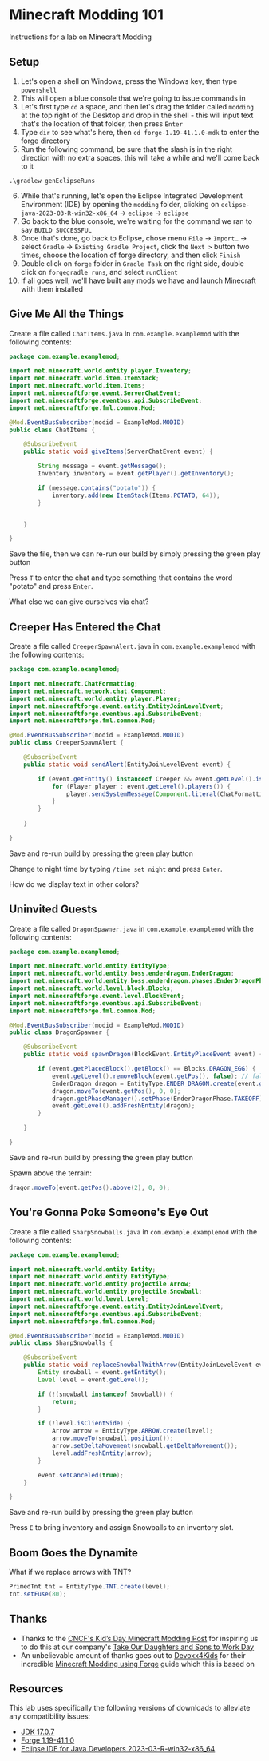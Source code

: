 # Minecraft Modding 101

Instructions for a lab on Minecraft Modding

## Setup

1. Let's open a shell on Windows, press the Windows key, then type `powershell`
2. This will open a blue console that we're going to issue commands in
3. Let's first type `cd` a space, and then let's drag the folder called `modding` at the top right of the Desktop and
   drop in the shell - this will input text that's the location of that folder, then press `Enter`
4. Type `dir` to see what's here, then `cd forge-1.19-41.1.0-mdk` to enter the forge directory
5. Run the following command, be sure that the slash is in the right direction with no extra spaces, this will take a
   while and we'll come back to it

```
.\gradlew genEclipseRuns
```

6. While that's running, let's open the Eclipse Integrated Development Environment (IDE) by opening the `modding`
   folder, clicking on `eclipse-java-2023-03-R-win32-x86_64` → `eclipse` → `eclipse`
7. Go back to the blue console, we're waiting for the command we ran to say `BUILD SUCCESSFUL`
8. Once that's done, go back to Eclipse, chose menu `File` → `Import…` → select `Gradle` → `Existing Gradle Project`,
   click the `Next >` button two times, choose the location of forge directory, and then click `Finish`
9. Double click on `forge` folder in `Gradle Task` on the right side, double click on `forgegradle runs`, and select
   `runClient`
10. If all goes well, we'll have built any mods we have and launch Minecraft with them installed

## Give Me All the Things

Create a file called `ChatItems.java` in `com.example.examplemod` with the following contents:

```java
package com.example.examplemod;

import net.minecraft.world.entity.player.Inventory;
import net.minecraft.world.item.ItemStack;
import net.minecraft.world.item.Items;
import net.minecraftforge.event.ServerChatEvent;
import net.minecraftforge.eventbus.api.SubscribeEvent;
import net.minecraftforge.fml.common.Mod;

@Mod.EventBusSubscriber(modid = ExampleMod.MODID)
public class ChatItems {

    @SubscribeEvent
    public static void giveItems(ServerChatEvent event) {

        String message = event.getMessage();
        Inventory inventory = event.getPlayer().getInventory();

        if (message.contains("potato")) {
            inventory.add(new ItemStack(Items.POTATO, 64));
        }


    }

}
```

Save the file, then we can re-run our build by simply pressing the green play button

Press `T` to enter the chat and type something that contains the word "potato" and press `Enter`.

What else we can give ourselves via chat?

## Creeper Has Entered the Chat

Create a file called `CreeperSpawnAlert.java` in `com.example.examplemod` with the following contents:

<!-- NOTE: below is intentionally missing a Creeper import, explain imports -->

```java
package com.example.examplemod;

import net.minecraft.ChatFormatting;
import net.minecraft.network.chat.Component;
import net.minecraft.world.entity.player.Player;
import net.minecraftforge.event.entity.EntityJoinLevelEvent;
import net.minecraftforge.eventbus.api.SubscribeEvent;
import net.minecraftforge.fml.common.Mod;

@Mod.EventBusSubscriber(modid = ExampleMod.MODID)
public class CreeperSpawnAlert {

    @SubscribeEvent
    public static void sendAlert(EntityJoinLevelEvent event) {

        if (event.getEntity() instanceof Creeper && event.getLevel().isClientSide) {
            for (Player player : event.getLevel().players()) {
                player.sendSystemMessage(Component.literal(ChatFormatting.GREEN + "A creeper has spawned!"));
            }
        }
		
    }

}
```

Save and re-run build by pressing the green play button

Change to night time by typing `/time set night` and press `Enter`.

How do we display text in other colors?

## Uninvited Guests

Create a file called `DragonSpawner.java` in `com.example.examplemod` with the following contents:

```java
package com.example.examplemod;

import net.minecraft.world.entity.EntityType;
import net.minecraft.world.entity.boss.enderdragon.EnderDragon;
import net.minecraft.world.entity.boss.enderdragon.phases.EnderDragonPhase;
import net.minecraft.world.level.block.Blocks;
import net.minecraftforge.event.level.BlockEvent;
import net.minecraftforge.eventbus.api.SubscribeEvent;
import net.minecraftforge.fml.common.Mod;

@Mod.EventBusSubscriber(modid = ExampleMod.MODID)
public class DragonSpawner {

    @SubscribeEvent
    public static void spawnDragon(BlockEvent.EntityPlaceEvent event) {

        if (event.getPlacedBlock().getBlock() == Blocks.DRAGON_EGG) {
            event.getLevel().removeBlock(event.getPos(), false); // false = no flags
            EnderDragon dragon = EntityType.ENDER_DRAGON.create(event.getEntity().getLevel());
            dragon.moveTo(event.getPos(), 0, 0);
            dragon.getPhaseManager().setPhase(EnderDragonPhase.TAKEOFF);
            event.getLevel().addFreshEntity(dragon);
        }

    }

}
```

Save and re-run build by pressing the green play button

Spawn above the terrain:

```java
dragon.moveTo(event.getPos().above(2), 0, 0);
```

## You're Gonna Poke Someone's Eye Out

Create a file called `SharpSnowballs.java` in `com.example.examplemod` with the following contents:

```java
package com.example.examplemod;

import net.minecraft.world.entity.Entity;
import net.minecraft.world.entity.EntityType;
import net.minecraft.world.entity.projectile.Arrow;
import net.minecraft.world.entity.projectile.Snowball;
import net.minecraft.world.level.Level;
import net.minecraftforge.event.entity.EntityJoinLevelEvent;
import net.minecraftforge.eventbus.api.SubscribeEvent;
import net.minecraftforge.fml.common.Mod;

@Mod.EventBusSubscriber(modid = ExampleMod.MODID)
public class SharpSnowballs {

    @SubscribeEvent
    public static void replaceSnowballWithArrow(EntityJoinLevelEvent event) {
        Entity snowball = event.getEntity();
        Level level = event.getLevel();

        if (!(snowball instanceof Snowball)) {
            return;
        }

        if (!level.isClientSide) {
            Arrow arrow = EntityType.ARROW.create(level);
            arrow.moveTo(snowball.position());
            arrow.setDeltaMovement(snowball.getDeltaMovement());
            level.addFreshEntity(arrow);
        }

        event.setCanceled(true);
    }

}
```

Save and re-run build by pressing the green play button

Press `E` to bring inventory and assign Snowballs to an inventory slot.

## Boom Goes the Dynamite

What if we replace arrows with TNT?

```java
PrimedTnt tnt = EntityType.TNT.create(level);
tnt.setFuse(80);
```

## Thanks

- Thanks to the [CNCF's Kid’s Day Minecraft Modding Post][cncf] for inspiring us to do this at our company's [Take Our
  Daughters and Sons to Work Day][todastwd]
- An unbelievable amount of thanks goes out to [Devoxx4Kids][d4k] for their incredible [Minecraft Modding using
  Forge][d4k-modding] guide which this is based on

## Resources

This lab uses specifically the following versions of downloads to alleviate any compatibility issues:

- [JDK 17.0.7](https://download.oracle.com/java/17/archive/jdk-17.0.7_windows-x64_bin.msi)
- [Forge 1.19-41.1.0](https://maven.minecraftforge.net/net/minecraftforge/forge/1.19-41.1.0/forge-1.19-41.1.0-mdk.zip)
- [Eclipse IDE for Java Developers 2023-03-R-win32-x86_64](https://www.eclipse.org/downloads/download.php?file=/technology/epp/downloads/release/2023-03/R/eclipse-java-2023-03-R-win32-x86_64.zip)

[cncf]:
  https://www.cncf.io/blog/2023/03/22/cloud-native-youth-encouraging-the-next-generation-of-technologies-with-kids-day/
[d4k]: https://www.devoxx4kids.org/
[d4k-modding]: https://github.com/devoxx4kids/materials/blob/master/workshops/minecraft/readme-forge.asciidoc
[todastwd]: https://daughtersandsonstowork.org/
